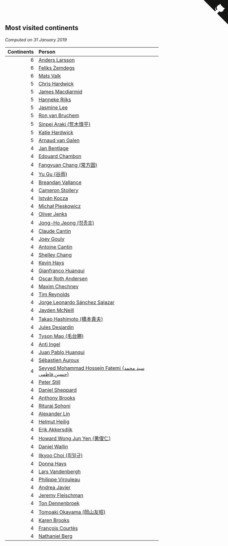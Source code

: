 ## Most visited continents

*Computed on 31 January 2019*

| Continents | Person |
| ---: | :--- |
| 6 | [Anders Larsson](https://www.worldcubeassociation.org/persons/2003LARS01) |
| 6 | [Feliks Zemdegs](https://www.worldcubeassociation.org/persons/2009ZEMD01) |
| 6 | [Mats Valk](https://www.worldcubeassociation.org/persons/2007VALK01) |
| 5 | [Chris Hardwick](https://www.worldcubeassociation.org/persons/2003HARD01) |
| 5 | [James Macdiarmid](https://www.worldcubeassociation.org/persons/2015MACD03) |
| 5 | [Hanneke Rijks](https://www.worldcubeassociation.org/persons/2008RIJK01) |
| 5 | [Jasmine Lee](https://www.worldcubeassociation.org/persons/2003LEEJ01) |
| 5 | [Ron van Bruchem](https://www.worldcubeassociation.org/persons/2003BRUC01) |
| 5 | [Sinpei Araki (荒木慎平)](https://www.worldcubeassociation.org/persons/2006ARAK01) |
| 5 | [Katie Hardwick](https://www.worldcubeassociation.org/persons/2013ENGE01) |
| 5 | [Arnaud van Galen](https://www.worldcubeassociation.org/persons/2006GALE01) |
| 4 | [Jan Bentlage](https://www.worldcubeassociation.org/persons/2010BENT01) |
| 4 | [Edouard Chambon](https://www.worldcubeassociation.org/persons/2004CHAM01) |
| 4 | [Fangyuan Chang (常方圆)](https://www.worldcubeassociation.org/persons/2009CHAN04) |
| 4 | [Yu Gu (谷雨)](https://www.worldcubeassociation.org/persons/2013GUYU01) |
| 4 | [Breandan Vallance](https://www.worldcubeassociation.org/persons/2007VALL01) |
| 4 | [Cameron Stollery](https://www.worldcubeassociation.org/persons/2010STOL01) |
| 4 | [István Kocza](https://www.worldcubeassociation.org/persons/2005KOCZ01) |
| 4 | [Michał Pleskowicz](https://www.worldcubeassociation.org/persons/2009PLES01) |
| 4 | [Oliver Jenks](https://www.worldcubeassociation.org/persons/2015JENK02) |
| 4 | [Jong-Ho Jeong (정종호)](https://www.worldcubeassociation.org/persons/2008JONG03) |
| 4 | [Claude Cantin](https://www.worldcubeassociation.org/persons/2012CANT01) |
| 4 | [Joey Gouly](https://www.worldcubeassociation.org/persons/2007GOUL01) |
| 4 | [Antoine Cantin](https://www.worldcubeassociation.org/persons/2010CANT02) |
| 4 | [Shelley Chang](https://www.worldcubeassociation.org/persons/2004CHAN04) |
| 4 | [Kevin Hays](https://www.worldcubeassociation.org/persons/2009HAYS01) |
| 4 | [Gianfranco Huanqui](https://www.worldcubeassociation.org/persons/2013HUAN29) |
| 4 | [Oscar Roth Andersen](https://www.worldcubeassociation.org/persons/2008ANDE02) |
| 4 | [Maxim Chechnev](https://www.worldcubeassociation.org/persons/2011CHEC01) |
| 4 | [Tim Reynolds](https://www.worldcubeassociation.org/persons/2005REYN01) |
| 4 | [Jorge Leonardo Sánchez Salazar](https://www.worldcubeassociation.org/persons/2009SALA01) |
| 4 | [Jayden McNeill](https://www.worldcubeassociation.org/persons/2012MCNE01) |
| 4 | [Takao Hashimoto (橋本貴夫)](https://www.worldcubeassociation.org/persons/2007HASH01) |
| 4 | [Jules Desjardin](https://www.worldcubeassociation.org/persons/2010DESJ01) |
| 4 | [Tyson Mao (毛台勝)](https://www.worldcubeassociation.org/persons/2004MAOT02) |
| 4 | [Anti Ingel](https://www.worldcubeassociation.org/persons/2009INGE01) |
| 4 | [Juan Pablo Huanqui](https://www.worldcubeassociation.org/persons/2013HUAN30) |
| 4 | [Sébastien Auroux](https://www.worldcubeassociation.org/persons/2008AURO01) |
| 4 | [Seyyed Mohammad Hossein Fatemi (سید محمد حسین فاطمی)](https://www.worldcubeassociation.org/persons/2011FATE01) |
| 4 | [Peter Still](https://www.worldcubeassociation.org/persons/2005STIL01) |
| 4 | [Daniel Sheppard](https://www.worldcubeassociation.org/persons/2009SHEP01) |
| 4 | [Anthony Brooks](https://www.worldcubeassociation.org/persons/2008SEAR01) |
| 4 | [Rituraj Sohoni](https://www.worldcubeassociation.org/persons/2012SOHO01) |
| 4 | [Alexander Lin](https://www.worldcubeassociation.org/persons/2007LING01) |
| 4 | [Helmut Heilig](https://www.worldcubeassociation.org/persons/2010HEIL02) |
| 4 | [Erik Akkersdijk](https://www.worldcubeassociation.org/persons/2005AKKE01) |
| 4 | [Howard Wong Jun Yen (黄俊仁)](https://www.worldcubeassociation.org/persons/2009JUNY01) |
| 4 | [Daniel Wallin](https://www.worldcubeassociation.org/persons/2013WALL03) |
| 4 | [Ilkyoo Choi (최일규)](https://www.worldcubeassociation.org/persons/2008CHOI04) |
| 4 | [Donna Hays](https://www.worldcubeassociation.org/persons/2011HAYS02) |
| 4 | [Lars Vandenbergh](https://www.worldcubeassociation.org/persons/2003VAND01) |
| 4 | [Philippe Virouleau](https://www.worldcubeassociation.org/persons/2008VIRO01) |
| 4 | [Andrea Javier](https://www.worldcubeassociation.org/persons/2010JAVI01) |
| 4 | [Jeremy Fleischman](https://www.worldcubeassociation.org/persons/2005FLEI01) |
| 4 | [Ton Dennenbroek](https://www.worldcubeassociation.org/persons/2003DENN01) |
| 4 | [Tomoaki Okayama (岡山友昭)](https://www.worldcubeassociation.org/persons/2009OKAY01) |
| 4 | [Karen Brooks](https://www.worldcubeassociation.org/persons/2015BROO01) |
| 4 | [François Courtès](https://www.worldcubeassociation.org/persons/2008COUR01) |
| 4 | [Nathaniel Berg](https://www.worldcubeassociation.org/persons/2012BERG04) |


<a href="https://github.com/jonatanklosko/wca_statistics" class="github-corner" aria-label="View source on Github"><svg width="80" height="80" viewBox="0 0 250 250" style="fill:#151513; color:#fff; position: absolute; top: 0; border: 0; right: 0;" aria-hidden="true"><path d="M0,0 L115,115 L130,115 L142,142 L250,250 L250,0 Z"></path><path d="M128.3,109.0 C113.8,99.7 119.0,89.6 119.0,89.6 C122.0,82.7 120.5,78.6 120.5,78.6 C119.2,72.0 123.4,76.3 123.4,76.3 C127.3,80.9 125.5,87.3 125.5,87.3 C122.9,97.6 130.6,101.9 134.4,103.2" fill="currentColor" style="transform-origin: 130px 106px;" class="octo-arm"></path><path d="M115.0,115.0 C114.9,115.1 118.7,116.5 119.8,115.4 L133.7,101.6 C136.9,99.2 139.9,98.4 142.2,98.6 C133.8,88.0 127.5,74.4 143.8,58.0 C148.5,53.4 154.0,51.2 159.7,51.0 C160.3,49.4 163.2,43.6 171.4,40.1 C171.4,40.1 176.1,42.5 178.8,56.2 C183.1,58.6 187.2,61.8 190.9,65.4 C194.5,69.0 197.7,73.2 200.1,77.6 C213.8,80.2 216.3,84.9 216.3,84.9 C212.7,93.1 206.9,96.0 205.4,96.6 C205.1,102.4 203.0,107.8 198.3,112.5 C181.9,128.9 168.3,122.5 157.7,114.1 C157.9,116.9 156.7,120.9 152.7,124.9 L141.0,136.5 C139.8,137.7 141.6,141.9 141.8,141.8 Z" fill="currentColor" class="octo-body"></path></svg></a><style>.github-corner:hover .octo-arm{animation:octocat-wave 560ms ease-in-out}@keyframes octocat-wave{0%,100%{transform:rotate(0)}20%,60%{transform:rotate(-25deg)}40%,80%{transform:rotate(10deg)}}@media (max-width:500px){.github-corner:hover .octo-arm{animation:none}.github-corner .octo-arm{animation:octocat-wave 560ms ease-in-out}}</style>
